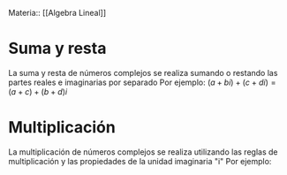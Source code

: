 Materia:: [[Algebra Lineal]]
# Suma y resta 
La suma y resta de números complejos se realiza sumando o restando las partes reales e imaginarias por separado 
Por ejemplo: $(a+bi)+(c+di)= (a+c)+(b+d)i$
# Multiplicación 
La multiplicación de números complejos se realiza utilizando las reglas de multiplicación y las propiedades de la unidad imaginaria "i"
Por ejemplo: 
